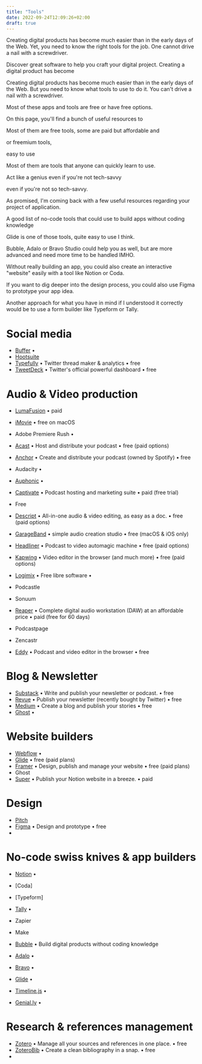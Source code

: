 ```yaml
---
title: "Tools"
date: 2022-09-24T12:09:26+02:00
draft: true
---
```


Creating digital products has become much easier than in the early days of the Web. Yet, you need to know the right tools for the job. One cannot drive a nail with a screwdriver.

Discover great software to help you craft your digital project. Creating a digital product has become 


Creating digital products has become much easier than in the early days of the Web. But you need to know what tools to use to do it. You can't drive a nail with a screwdriver.




Most of these apps and tools are free or have free options. 

On this page, you'll find a bunch of useful resources to 

Most of them are free tools, some are paid but affordable and 

or freemium tools, 

easy to use 

Most of them are tools that anyone can quickly learn to use. 

Act like a genius even if you're not tech-savvy

even if you're not so tech-savvy.

As promised, I'm coming back with a few useful resources regarding your project of application.

A good list of no-code tools that could use to build apps without coding knowledge

Glide is one of those tools, quite easy to use I think.

Bubble, Adalo or Bravo Studio could help you as well, but are more advanced and need more time to be handled IMHO.

Without really building an app, you could also create an interactive "website" easily with a tool like Notion or Coda.

If you want to dig deeper into the design process, you could also use Figma to prototype your app idea.

Another approach for what you have in mind if I understood it correctly would be to use a form builder like Typeform or Tally.


# Social media

- [Buffer](https://buffer.com/) • 
- [Hootsuite]()
- [Typefully](https://typefully.com/) • Twitter thread maker & analytics • free
- [TweetDeck](https://tweetdeck.twitter.com/) • Twitter's official powerful dashboard • free


# Audio & Video production

- [LumaFusion](https://apps.apple.com/be/app/lumafusion/id1062022008?l=fr) • paid
- [iMovie]() • free on macOS
- Adobe Premiere Rush • 


- [Acast](https://acast.com/) • Host and distribute your podcast • free (paid options)
- [Anchor](https://anchor.fm/) • Create and distribute your podcast (owned by Spotify) • free

- Audacity • 
- [Auphonic](https://auphonic.com/) • 
- [Captivate](https://www.captivate.fm/) • Podcast hosting and marketing suite • paid (free trial)
- Free 
- [Descript](https://www.descript.com/) • All-in-one audio & video editing, as easy as a doc. • free (paid options)

- [GarageBand](https://www.apple.com/mac/garageband/) • simple audio creation studio • free (macOS & iOS only)
- [Headliner](https://www.headliner.app/) • Podcast to video automagic machine • free (paid options)
- [Kapwing](https://www.kapwing.com/) • Video editor in the browser (and much more) • free (paid options)
- [Logimix](https://ladigitale.dev/logimix/) • Free libre software • 
- Podcastle
- Sonuum
- [Reaper](https://www.reaper.fm/) • Complete digital audio workstation (DAW) at an affordable price • paid (free for 60 days)
- Podcastpage
- Zencastr
- [Eddy](https://editeddy.com/) • Podcast and video editor in the browser • free 



# Blog & Newsletter

- [Substack](https://substack.com/) • Write and publish your newsletter or podcast. • free
- [Revue](https://getrevue.co/) • Publish your newsletter (recently bought by Twitter) • free
- [Medium](https://medium.com/) • Create a blog and publish your stories • free
- [Ghost]() • 

# Website builders

- [Webflow]() • 
- [Glide]() • free (paid plans)
- [Framer](https://www.framer.com/) • Design, publish and manage your website • free (paid plans)
- Ghost 
- [Super](https://super.so) • Publish your Notion website in a breeze. • paid

# Design

- [Pitch](https://pitch.com/)
- [Figma](https://figma.com) • Design and prototype  • free
- 


# No-code swiss knives & app builders 

- [Notion](https://notion.so) • 
- [Coda]
- [Typeform]
- [Tally](https://tally.so) • 

- Zapier 
- Make
- [Bubble](https://bubble.io/) • Build digital products without coding knowledge
- [Adalo](https://www.adalo.com/) • 
- [Bravo](https://www.adalo.com/) • 
- [Glide](https://www.glideapps.com/) • 


- [Timeline.js]() • 
- [Genial.ly](https://genial.ly) • 


# Research & references management

- [Zotero](https://www.zotero.org/) • Manage all your sources and references in one place. • free 
- [ZoteroBib](https://zbib.org/) • Create a clean bibliography in a snap. • free
- 

